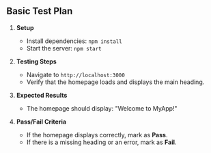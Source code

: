 ## Basic Test Plan

1. **Setup**
   - Install dependencies: `npm install`
   - Start the server: `npm start`

2. **Testing Steps**
   - Navigate to `http://localhost:3000`
   - Verify that the homepage loads and displays the main heading.

3. **Expected Results**
   - The homepage should display: "Welcome to MyApp!"

4. **Pass/Fail Criteria**
   - If the homepage displays correctly, mark as **Pass**.
   - If there is a missing heading or an error, mark as **Fail**.
